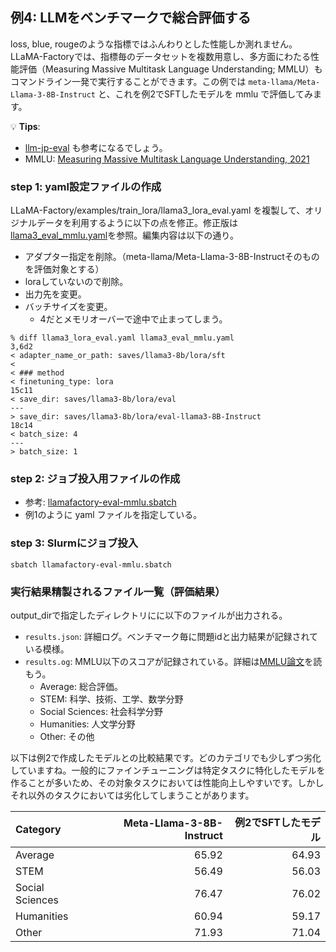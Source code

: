 ## 例4: LLMをベンチマークで総合評価する
loss, blue, rougeのような指標ではふんわりとした性能しか測れません。LLaMA-Factoryでは、指標毎のデータセットを複数用意し、多方面にわたる性能評価（Measuring Massive Multitask Language Understanding; MMLU）もコマンドライン一発で実行することができます。この例では `meta-llama/Meta-Llama-3-8B-Instruct` と、これを例2でSFTしたモデルを mmlu で評価してみます。

💡 **Tips**:
- [llm-jp-eval](https://github.com/llm-jp/llm-jp-eval) も参考になるでしょう。
- MMLU: [Measuring Massive Multitask Language Understanding, 2021](https://arxiv.org/abs/2009.03300)

### step 1: yaml設定ファイルの作成
LLaMA-Factory/examples/train_lora/llama3_lora_eval.yaml を複製して、オリジナルデータを利用するように以下の点を修正。修正版は[llama3_eval_mmlu.yaml](./llama3_eval_mmlu.yaml)を参照。編集内容は以下の通り。

- アダプター指定を削除。（meta-llama/Meta-Llama-3-8B-Instructそのものを評価対象とする）
- loraしていないので削除。
- 出力先を変更。
- バッチサイズを変更。
    - 4だとメモリオーバーで途中で止まってしまう。

```shell
% diff llama3_lora_eval.yaml llama3_eval_mmlu.yaml
3,6d2
< adapter_name_or_path: saves/llama3-8b/lora/sft
< 
< ### method
< finetuning_type: lora
15c11
< save_dir: saves/llama3-8b/lora/eval
---
> save_dir: saves/llama3-8b/lora/eval-llama3-8B-Instruct
18c14
< batch_size: 4
---
> batch_size: 1
```

### step 2: ジョブ投入用ファイルの作成
- 参考: [llamafactory-eval-mmlu.sbatch](./llamafactory-eval-mmlu.sbatch)
- 例1のように yaml ファイルを指定している。

### step 3: Slurmにジョブ投入
```shell
sbatch llamafactory-eval-mmlu.sbatch
```

### 実行結果精製されるファイル一覧（評価結果）
output_dirで指定したディレクトリにに以下のファイルが出力される。

- `results.json`: 詳細ログ。ベンチマーク毎に問題idと出力結果が記録されている模様。
- `results.og`: MMLU以下のスコアが記録されている。詳細は[MMLU論文](https://arxiv.org/abs/2009.03300)を読もう。
    - Average: 総合評価。
    - STEM: 科学、技術、工学、数学分野
    - Social Sciences: 社会科学分野
    - Humanities: 人文学分野
    - Other: その他

以下は例2で作成したモデルとの比較結果です。どのカテゴリでも少しずつ劣化していますね。一般的にファインチューニングは特定タスクに特化したモデルを作ることが多いため、その対象タスクにおいては性能向上しやすいです。しかしそれ以外のタスクにおいては劣化してしまうことがあります。

| Category        | Meta-Llama-3-8B-Instruct | 例2でSFTしたモデル |
|:----------------|----------------:|----------------:|
| Average         |           65.92 |           64.93 |
| STEM            |           56.49 |           56.03 |
| Social Sciences |           76.47 |           76.02 |
| Humanities      |           60.94 |           59.17 |
| Other           |           71.93 |           71.04 |

